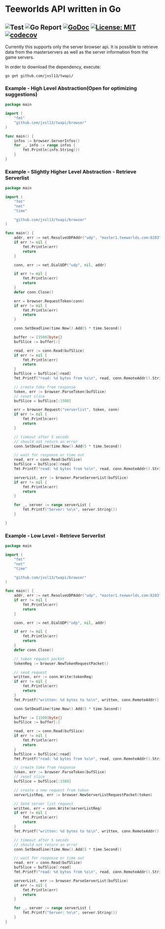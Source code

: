# Teeworlds API written in Go 

## ![Test](https://github.com/jxsl13/twapi/workflows/Test/badge.svg) ![Go Report](https://goreportcard.com/badge/github.com/jxsl13/twapi) [![GoDoc](https://godoc.org/github.com/jxsl13/twapi?status.svg)](https://godoc.org/github.com/jxsl13/twapi) [![License: MIT](https://img.shields.io/badge/License-MIT-blue.svg)](https://opensource.org/licenses/MIT) [![codecov](https://codecov.io/gh/jxsl13/twapi/branch/master/graph/badge.svg)](https://codecov.io/gh/jxsl13/twapi)

Currently this supports only the server browser api.
It is possible to retrieve data from the masterservers as well as the server information from the game servers.

In order to download the dependency, execute:

```shell
go get github.com/jxsl13/twapi/
```

### Example - High Level Abstraction(Open for optimizing suggestions)

```Go
package main

import (
    "fmt"
    "github.com/jxsl13/twapi/browser"
)

func main() {
    infos := browser.ServerInfos()
    for _, info := range infos {
        fmt.Println(info.String())
    }
}
```

### Example - Slightly Higher Level Abstraction - Retrieve Serverlist

```Go
package main

import (
    "fmt"
    "net"
    "time"

    "github.com/jxsl13/twapi/browser"
)

func main() {
    addr, err := net.ResolveUDPAddr("udp", "master1.teeworlds.com:8283")
    if err != nil {
        fmt.Println(err)
        return
    }

    conn, err := net.DialUDP("udp", nil, addr)

    if err != nil {
        fmt.Println(err)
        return
    }
    defer conn.Close()

    err = browser.RequestToken(conn)
    if err != nil {
        fmt.Println(err)
        return
    }

    conn.SetDeadline(time.Now().Add(5 * time.Second))

    buffer := [1500]byte{}
    bufSlice := buffer[:]

    read, err := conn.Read(bufSlice)
    if err != nil {
        fmt.Println(err)
        return
    }
    bufSlice = bufSlice[:read]
    fmt.Printf("read: %d bytes from %s\n", read, conn.RemoteAddr().String())

    // create toke from response
    token, err := browser.ParseToken(bufSlice)
    // reset slice
    bufSlice = bufSlice[:1500]

    err = browser.Request("serverlist", token, conn)
    if err != nil {
        fmt.Println(err)
        return
    }

    // timeout after 5 secods
    // should not return an error
    conn.SetDeadline(time.Now().Add(5 * time.Second))

    // wait for response or time out
    read, err = conn.Read(bufSlice)
    bufSlice = bufSlice[:read]
    fmt.Printf("read: %d bytes from %s\n", read, conn.RemoteAddr().String())

    serverList, err := browser.ParseServerList(bufSlice)
    if err != nil {
        fmt.Println(err)
        return
    }

    for _, server := range serverList {
        fmt.Printf("Server: %s\n", server.String())
    }

}

```

### Example - Low Level - Retrieve Serverlist

```Go
package main

import (
    "fmt"
    "net"
    "time"

    "github.com/jxsl13/twapi/browser"
)

func main() {
    addr, err := net.ResolveUDPAddr("udp", "master1.teeworlds.com:8283")
    if err != nil {
        fmt.Println(err)
        return
    }

    conn, err := net.DialUDP("udp", nil, addr)

    if err != nil {
        fmt.Println(err)
        return
    }
    defer conn.Close()

    // token request packet
    tokenReq := browser.NewTokenRequestPacket()

    // send request
    written, err := conn.Write(tokenReq)
    if err != nil {
        fmt.Println(err)
        return
    }
    fmt.Printf("written: %d bytes to %s\n", written, conn.RemoteAddr().String())

    conn.SetDeadline(time.Now().Add(5 * time.Second))

    buffer := [1500]byte{}
    bufSlice := buffer[:]

    read, err := conn.Read(bufSlice)
    if err != nil {
        fmt.Println(err)
        return
    }
    bufSlice = bufSlice[:read]
    fmt.Printf("read: %d bytes from %s\n", read, conn.RemoteAddr().String())

    // create toke from response
    token, err := browser.ParseToken(bufSlice)
    // reset slice
    bufSlice = bufSlice[:1500]

    // create a new request from token
    serverListReq, err := browser.NewServerListRequestPacket(token)

    // Send server list request
    written, err = conn.Write(serverListReq)
    if err != nil {
        fmt.Println(err)
        return
    }
    fmt.Printf("written: %d bytes to %s\n", written, conn.RemoteAddr().String())

    // timeout after 5 secods
    // should not return an error
    conn.SetDeadline(time.Now().Add(5 * time.Second))

    // wait for response or time out
    read, err = conn.Read(bufSlice)
    bufSlice = bufSlice[:read]
    fmt.Printf("read: %d bytes from %s\n", read, conn.RemoteAddr().String())

    serverList, err := browser.ParseServerList(bufSlice)
    if err != nil {
        fmt.Println(err)
        return
    }

    for _, server := range serverList {
        fmt.Printf("Server: %s\n", server.String())
    }
}
```

